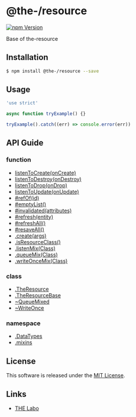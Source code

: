 @the-/resource
==========

<!---
This file is generated by the-tmpl. Do not update manually.
--->

<!-- Badge Start -->
<a name="badges"></a>

[![npm Version][bd_npm_shield_url]][bd_npm_url]

[bd_repo_url]: https://github.com/the-labo/the
[bd_travis_url]: http://travis-ci.org/the-labo/the
[bd_travis_shield_url]: http://img.shields.io/travis/the-labo/the.svg?style=flat
[bd_travis_com_url]: http://travis-ci.com/the-labo/the
[bd_travis_com_shield_url]: https://api.travis-ci.com/the-labo/the.svg?token=
[bd_license_url]: https://github.com/the-labo/the/blob/master/LICENSE
[bd_npm_url]: http://www.npmjs.org/package/@the-/resource
[bd_npm_shield_url]: http://img.shields.io/npm/v/@the-/resource.svg?style=flat
[bd_standard_url]: http://standardjs.com/
[bd_standard_shield_url]: https://img.shields.io/badge/code%20style-standard-brightgreen.svg

<!-- Badge End -->


<!-- Description Start -->
<a name="description"></a>

Base of the-resource

<!-- Description End -->


<!-- Overview Start -->
<a name="overview"></a>




<!-- Overview End -->


<!-- Sections Start -->
<a name="sections"></a>

<!-- Section from "doc/readme/01.Installation.md.hbs" Start -->

<a name="section-doc-readme-01-installation-md"></a>

Installation
-----

```bash
$ npm install @the-/resource --save
```


<!-- Section from "doc/readme/01.Installation.md.hbs" End -->

<!-- Section from "doc/readme/02.Usage.md.hbs" Start -->

<a name="section-doc-readme-02-usage-md"></a>

Usage
---------

```javascript
'use strict'

async function tryExample() {}

tryExample().catch((err) => console.error(err))

```


<!-- Section from "doc/readme/02.Usage.md.hbs" End -->


<!-- Sections Start -->

<a name="api"></a>

## API Guide

### function
- [listenToCreate(onCreate)](./doc/api/api.md#listenToCreate)
- [listenToDestroy(onDestroy)](./doc/api/api.md#listenToDestroy)
- [listenToDrop(onDrop)](./doc/api/api.md#listenToDrop)
- [listenToUpdate(onUpdate)](./doc/api/api.md#listenToUpdate)
- [#refOf(id)](./doc/api/api.md#module_@the-/resource.TheResource#refOf)
- [#emptyList()](./doc/api/api.md#module_@the-/resource.TheResource#emptyList)
- [#invalidated(attributes)](./doc/api/api.md#module_@the-/resource.TheResource#invalidated)
- [#refresh(entity)](./doc/api/api.md#module_@the-/resource.TheResource#refresh)
- [#refreshAll()](./doc/api/api.md#module_@the-/resource.TheResource#refreshAll)
- [#resaveAll()](./doc/api/api.md#module_@the-/resource.TheResource#resaveAll)
- [.create(args)](./doc/api/api.md#module_@the-/resource.create)
- [.isResourceClass()](./doc/api/api.md#module_@the-/resource.isResourceClass)
- [.listenMix(Class)](./doc/api/api.md#module_@the-/resource.mixins.listenMix)
- [.queueMix(Class)](./doc/api/api.md#module_@the-/resource.mixins.queueMix)
- [.writeOnceMix(Class)](./doc/api/api.md#module_@the-/resource.mixins.writeOnceMix)
### class
- [.TheResource](./doc/api/api.md#module_@the-/resource.TheResource)
- [.TheResourceBase](./doc/api/api.md#module_@the-/resource.TheResourceBase)
- [~QueueMixed](./doc/api/api.md#module_@the-/resource.mixins.queueMix~QueueMixed)
- [~WriteOnce](./doc/api/api.md#module_@the-/resource.mixins.writeOnceMix~WriteOnce)
### namespace
- [.DataTypes](./doc/api/api.md#module_@the-/resource.DataTypes)
- [.mixins](./doc/api/api.md#module_@the-/resource.mixins)

<!-- LICENSE Start -->
<a name="license"></a>

License
-------
This software is released under the [MIT License](https://github.com/the-labo/the/blob/master/LICENSE).

<!-- LICENSE End -->


<!-- Links Start -->
<a name="links"></a>

Links
------

+ [THE Labo][the_labo_url]

[the_labo_url]: https://github.com/the-labo

<!-- Links End -->
